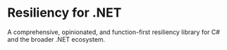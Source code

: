 # Resiliency for .NET
A comprehensive, opinionated, and function-first resiliency library for C# and the broader .NET ecosystem.
